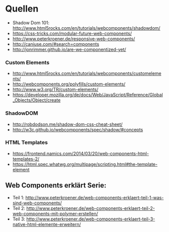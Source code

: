 # Quellen

- Shadow Dom 101: http://www.html5rocks.com/en/tutorials/webcomponents/shadowdom/
- https://css-tricks.com/modular-future-web-components/
- http://www.peterkroener.de/responsive-web-components/
- http://caniuse.com/#search=components
- http://jonrimmer.github.io/are-we-componentized-yet/

### Custom Elements
- http://www.html5rocks.com/en/tutorials/webcomponents/customelements/
- http://webcomponents.org/polyfills/custom-elements/
- http://www.w3.org/TR/custom-elements/
- https://developer.mozilla.org/de/docs/Web/JavaScript/Reference/Global_Objects/Object/create

### ShadowDOM
- http://robdodson.me/shadow-dom-css-cheat-sheet/
- http://w3c.github.io/webcomponents/spec/shadow/#concepts

### HTML Templates
- https://frontend.namics.com/2014/03/20/web-components-html-templates-2/
- https://html.spec.whatwg.org/multipage/scripting.html#the-template-element


## Web Components erklärt Serie:

- Teil 1: http://www.peterkroener.de/web-components-erklaert-teil-1-was-sind-web-components/
- Teil 2: http://www.peterkroener.de/web-components-erklaert-teil-2-web-components-mit-polymer-erstellen/
- Teil 3: http://www.peterkroener.de/web-components-erklaert-teil-3-native-html-elemente-erweitern/